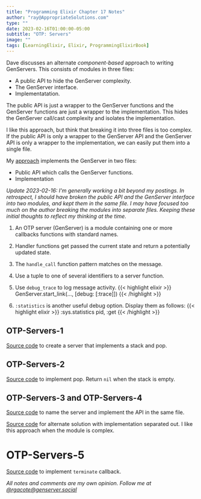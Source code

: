 ```yaml
---
title: "Programming Elixir Chapter 17 Notes"
author: "ray@AppropriateSolutions.com"
type: ""
date: 2023-02-16T01:00:00-05:00
subtitle: "OTP: Servers"
image: ""
tags: [LearningElixir, Elixir, ProgrammingElixirBook]
---
```


Dave discusses an alternate _component-based_ approach to writing GenServers.
This consists of modules in three files:
- A public API to hide the GenServer complexity.
- The GenServer interface.
- Implementatation.

The public API is just a wrapper to the GenServer functions and the
GenServer functions are just a wrapper to the implementation.
This hides the GenServer call/cast complexity and isolates the implementation.

I like this approach, but think that breaking it into three files is too complex.
If the public API is only a wrapper to the GenServer API and the GenServer API is only
 a wrapper to the implementation, we can easily put them into a single file.

My [approach](https://github.com/rgacote/ProgrammingElixirExercises/tree/OTP-Server-4a/otpservers)
implements the GenServer in two files:
- Public API which calls the GenServer functions.
- Implementation


<!--more-->

_Update 2023-02-16: I'm generally working a bit beyond my postings.
In retrospect, I should have broken the public API and the GenServer interface
into two modules, and kept them in the same file. I may have focused too much on the author
breaking the modules into separate files. Keeping these initial thoughts to reflect my
thinking at the time._

1. An OTP server (GenServer) is a module containing one or more callbacks functions with standard names.

1. Handler functions get passed the current state and return a potentially updated state.

1. The `handle_call` function pattern matches on the message.

1. Use a tuple to one of several identifiers to a server function.

1. Use `debug_trace` to log message activity.
   {{< highlight elixir >}}
   GenServer.start_link(..., [debug: [:trace]])
   {{< /highlight >}}

1. `:statistics` is another useful debug option. Display them as follows:
   {{< highlight elixir >}}
   :sys.statistics pid, :get
   {{< /highlight >}}



## OTP-Servers-1
[Source code](https://github.com/rgacote/ProgrammingElixirExercises/releases/tag/OTP-Servers-01) to create a server that implements a stack and pop.

## OTP-Servers-2
[Source code](https://github.com/rgacote/ProgrammingElixirExercises/tree/OTP-Server-02/otpservers) to implement pop.
Return `nil` when the stack is empty.

## OTP-Servers-3 and OTP-Servers-4
[Source code](https://github.com/rgacote/ProgrammingElixirExercises/tree/OTP-Server-04/otpservers)
to name the server and implement the API in the same file.

[Source code](https://github.com/rgacote/ProgrammingElixirExercises/tree/OTP-Server-4a/otpservers)
for alternate solution with implementation separated out.
I like this approach when the module is complex.

# OTP-Servers-5
[Source code](https://github.com/rgacote/ProgrammingElixirExercises/tree/OTP-Server-05/otpservers) to implement `terminate` callback.

_All notes and comments are my own opinion. Follow me at [@rgacote@genserver.social](https://genserver.social/rgacote)_
